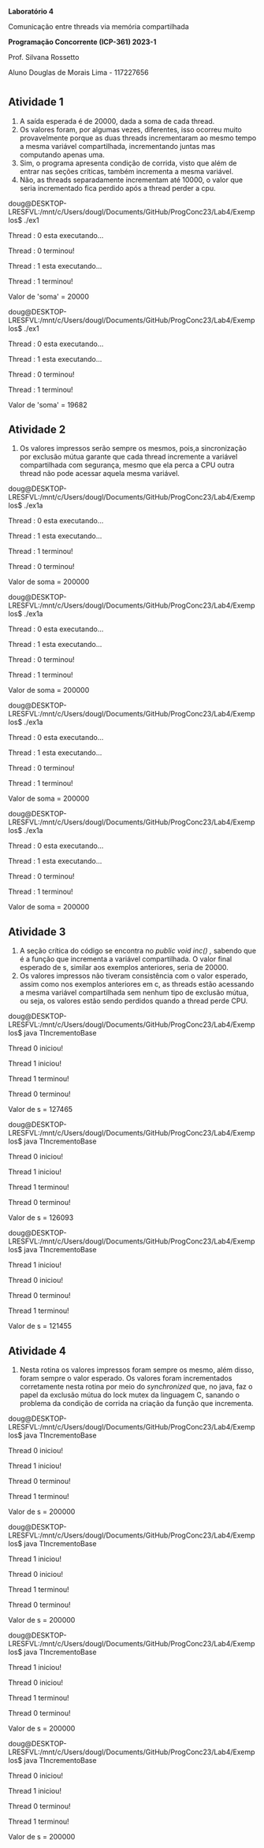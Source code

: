 **Laboratório 4**

Comunicação entre threads via memória compartilhada

**Programação Concorrente (ICP-361) 2023-1**

Prof. Silvana Rossetto

Aluno Douglas de Morais Lima - 117227656

#

## Atividade 1

1. A saída esperada é de 20000, dada a soma de cada thread.
2. Os valores foram, por algumas vezes, diferentes, isso ocorreu muito provavelmente porque as duas threads incrementaram ao mesmo tempo a mesma variável compartilhada, incrementando juntas mas computando apenas uma.
3. Sim, o programa apresenta condição de corrida, visto que além de entrar nas seções críticas, também incrementa a mesma variável.
4. Não, as threads separadamente incrementam até 10000, o valor que seria incrementado fica perdido após a thread perder a cpu.

doug@DESKTOP-LRESFVL:/mnt/c/Users/dougl/Documents/GitHub/ProgConc23/Lab4/Exemplos$ ./ex1

Thread : 0 esta executando...

Thread : 0 terminou!

Thread : 1 esta executando...

Thread : 1 terminou!

Valor de 'soma' = 20000

doug@DESKTOP-LRESFVL:/mnt/c/Users/dougl/Documents/GitHub/ProgConc23/Lab4/Exemplos$ ./ex1

Thread : 0 esta executando...

Thread : 1 esta executando...

Thread : 0 terminou!

Thread : 1 terminou!

Valor de 'soma' = 19682

## Atividade 2

1. Os valores impressos serão sempre os mesmos, pois,a sincronização por exclusão mútua garante que cada thread incremente a variável compartilhada com segurança, mesmo que ela perca a CPU outra thread não pode acessar aquela mesma variável.

doug@DESKTOP-LRESFVL:/mnt/c/Users/dougl/Documents/GitHub/ProgConc23/Lab4/Exemplos$ ./ex1a

Thread : 0 esta executando...

Thread : 1 esta executando...

Thread : 1 terminou!

Thread : 0 terminou!

Valor de soma = 200000

doug@DESKTOP-LRESFVL:/mnt/c/Users/dougl/Documents/GitHub/ProgConc23/Lab4/Exemplos$ ./ex1a

Thread : 0 esta executando...

Thread : 1 esta executando...

Thread : 0 terminou!

Thread : 1 terminou!

Valor de soma = 200000

doug@DESKTOP-LRESFVL:/mnt/c/Users/dougl/Documents/GitHub/ProgConc23/Lab4/Exemplos$ ./ex1a

Thread : 0 esta executando...

Thread : 1 esta executando...

Thread : 0 terminou!

Thread : 1 terminou!

Valor de soma = 200000

doug@DESKTOP-LRESFVL:/mnt/c/Users/dougl/Documents/GitHub/ProgConc23/Lab4/Exemplos$ ./ex1a

Thread : 0 esta executando...

Thread : 1 esta executando...

Thread : 0 terminou!

Thread : 1 terminou!

Valor de soma = 200000

## Atividade 3

1. A seção crítica do código se encontra no _public void inc() ,_ sabendo que é a função que incrementa a variável compartilhada. O valor final esperado de s, similar aos exemplos anteriores, seria de 20000.
2. Os valores impressos não tiveram consistência com o valor esperado, assim como nos exemplos anteriores em c, as threads estão acessando a mesma variável compartilhada sem nenhum tipo de exclusão mútua, ou seja, os valores estão sendo perdidos quando a thread perde CPU.

doug@DESKTOP-LRESFVL:/mnt/c/Users/dougl/Documents/GitHub/ProgConc23/Lab4/Exemplos$ java TIncrementoBase

Thread 0 iniciou!

Thread 1 iniciou!

Thread 1 terminou!

Thread 0 terminou!

Valor de s = 127465

doug@DESKTOP-LRESFVL:/mnt/c/Users/dougl/Documents/GitHub/ProgConc23/Lab4/Exemplos$ java TIncrementoBase

Thread 0 iniciou!

Thread 1 iniciou!

Thread 1 terminou!

Thread 0 terminou!

Valor de s = 126093

doug@DESKTOP-LRESFVL:/mnt/c/Users/dougl/Documents/GitHub/ProgConc23/Lab4/Exemplos$ java TIncrementoBase

Thread 1 iniciou!

Thread 0 iniciou!

Thread 0 terminou!

Thread 1 terminou!

Valor de s = 121455

## Atividade 4

1. Nesta rotina os valores impressos foram sempre os mesmo, além disso, foram sempre o valor esperado. Os valores foram incrementados corretamente nesta rotina por meio do _synchronized_ que, no java, faz o papel da exclusão mútua do lock mutex da linguagem C, sanando o problema da condição de corrida na criação da função que incrementa.

doug@DESKTOP-LRESFVL:/mnt/c/Users/dougl/Documents/GitHub/ProgConc23/Lab4/Exemplos$ java TIncrementoBase

Thread 0 iniciou!

Thread 1 iniciou!

Thread 0 terminou!

Thread 1 terminou!

Valor de s = 200000

doug@DESKTOP-LRESFVL:/mnt/c/Users/dougl/Documents/GitHub/ProgConc23/Lab4/Exemplos$ java TIncrementoBase

Thread 1 iniciou!

Thread 0 iniciou!

Thread 1 terminou!

Thread 0 terminou!

Valor de s = 200000

doug@DESKTOP-LRESFVL:/mnt/c/Users/dougl/Documents/GitHub/ProgConc23/Lab4/Exemplos$ java TIncrementoBase

Thread 1 iniciou!

Thread 0 iniciou!

Thread 1 terminou!

Thread 0 terminou!

Valor de s = 200000

doug@DESKTOP-LRESFVL:/mnt/c/Users/dougl/Documents/GitHub/ProgConc23/Lab4/Exemplos$ java TIncrementoBase

Thread 0 iniciou!

Thread 1 iniciou!

Thread 0 terminou!

Thread 1 terminou!

Valor de s = 200000
